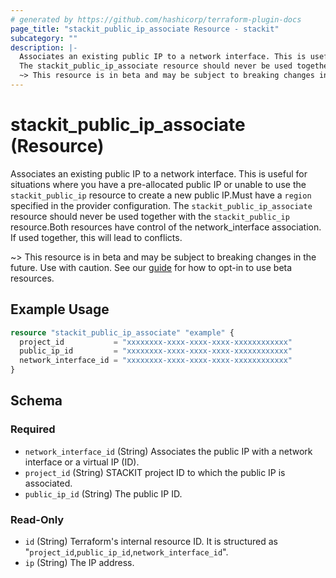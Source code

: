 ```yaml
---
# generated by https://github.com/hashicorp/terraform-plugin-docs
page_title: "stackit_public_ip_associate Resource - stackit"
subcategory: ""
description: |-
  Associates an existing public IP to a network interface. This is useful for situations where you have a pre-allocated public IP or unable to use the stackit_public_ip resource to create a new public IP.Must have a region specified in the provider configuration.
  The stackit_public_ip_associate resource should never be used together with the stackit_public_ip resource.Both resources have control of the network_interface association. If used together, this will lead to conflicts.
  ~> This resource is in beta and may be subject to breaking changes in the future. Use with caution. See our guide https://registry.terraform.io/providers/stackitcloud/stackit/latest/docs/guides/opting_into_beta_resources for how to opt-in to use beta resources.
---
```


# stackit_public_ip_associate (Resource)

Associates an existing public IP to a network interface. This is useful for situations where you have a pre-allocated public IP or unable to use the `stackit_public_ip` resource to create a new public IP.Must have a `region` specified in the provider configuration.
The `stackit_public_ip_associate` resource should never be used together with the `stackit_public_ip` resource.Both resources have control of the network_interface association. If used together, this will lead to conflicts.

~> This resource is in beta and may be subject to breaking changes in the future. Use with caution. See our [guide](https://registry.terraform.io/providers/stackitcloud/stackit/latest/docs/guides/opting_into_beta_resources) for how to opt-in to use beta resources.

## Example Usage

```terraform
resource "stackit_public_ip_associate" "example" {
  project_id           = "xxxxxxxx-xxxx-xxxx-xxxx-xxxxxxxxxxxx"
  public_ip_id         = "xxxxxxxx-xxxx-xxxx-xxxx-xxxxxxxxxxxx"
  network_interface_id = "xxxxxxxx-xxxx-xxxx-xxxx-xxxxxxxxxxxx"
}
```

<!-- schema generated by tfplugindocs -->
## Schema

### Required

- `network_interface_id` (String) Associates the public IP with a network interface or a virtual IP (ID).
- `project_id` (String) STACKIT project ID to which the public IP is associated.
- `public_ip_id` (String) The public IP ID.

### Read-Only

- `id` (String) Terraform's internal resource ID. It is structured as "`project_id`,`public_ip_id`,`network_interface_id`".
- `ip` (String) The IP address.
